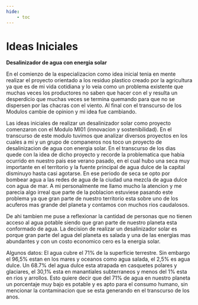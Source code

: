```yaml
---
hide:
    - toc
---
```


# Ideas Iniciales

<strong>Desalinizador de agua con energia solar</strong>

<head>
    <title>Mi Página Web</title>
</head>

En el comienzo de la especializacion como idea inicial tenia en mente realizar el proyecto orientado a los residuo plastico creado por la agricultura ya que es de mi vida cotidiana y lo veia como un problema existente que muchas veces los productores no saben que hacer con el y resulta un desperdicio que muchas veces se termina quemando para que no se dispersen por las chacras con el viento.
Al final con el transcurso de los Modulos cambie de opinion y mi idea fue cambiando. 

Las ideas iniciales de realizar un desalinizador solar como proyecto comenzaron con el Modulo MI01 (innovacion y sostenibilidad).
En el transcurso de este modulo tuvimos que analizar diversos proyectos en los cuales a mi y un grupo de companeros nos toco un proyecto de desalinizacion de agua con energia solar. 
En el transcurso de los dias quede con la idea de dicho proyecto y recorde la problematica que habia ocurrido en nuestro pais ese verano pasado, en el cual hubo una seca muy importante en el territorio y la fuente principal de agua dulce de la capital disminuyo hasta casi agotarse. En ese periodo de seca se opto por bombear agua a las redes de agua de la ciudad una mezcla de  agua dulce con agua de mar.
A mi personalmente me llamo mucho la atencion y me parecia algo irreal que parte de la poblacion estuviese pasando este problema ya que gran parte de nuestro territorio esta sobre uno de los acuferos mas grande del planeta y contamos con muchos rios caudalosos.  

De ahi tambien me puse a reflexionar la cantidad de personas que no tienen acceso al agua potable siendo que gran parte de nuestro planeta esta conformado de agua.
La decision de realizar un desalinizador solar es porque gran parte del agua del planeta es salada y una de las energias mas abundantes y con un costo economico cero es la energia solar. 

Algunos datos: 
El agua cubre el 71% de la superficie terrestre. Sin embargo el 96,5% estan en los mares y oceanos como agua salada, el 2,5% es agua dulce. Un 68.7% del agua dulce esta atrapada en casquetes polares y glaciares, el 30,1% esta en manantiales subterraneos y menos del 1% esta en rios y arrollos.
Esto quiere decir que del 71% de agua en nuestro planeta un porcentaje muy bajo es potable y es apto para el consumo humano, sin mencionar la contaminacion que se esta generando en el transcurso de los anos.


